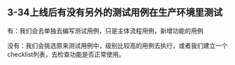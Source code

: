 ## 3-34上线后有没有另外的测试用例在生产环境里测试

有：我们会去单独去编写测试用例，只是主体流程用例，新增功能的用例

没有：我们会挑选原来测试用例中，级别比较高的用例去执行，或者我们建立一个 checklist列表，去检查功能是否正常使用。

